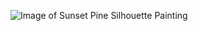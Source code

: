 ![Image of Sunset Pine Silhouette Painting](https://coursehorse.imgix.net/images/course/17451/main/Paint%20Nite%20Sunset%20Pine%20Silhouette1.png?auto=format%2Cenhance%2Ccompress&crop=entropy&fit=crop&h=220&ixlib=php-1.2.1&q=90&w=330)
